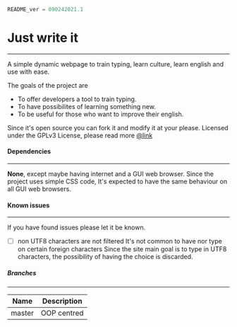 ```python
README_ver = 090242021.1
```
# Just write it
------
A simple dynamic webpage to train typing, learn culture, learn english and use with ease.

The goals of the project are
* To offer developers a tool to train typing.
* To have possibilites of  learning something new.
* To be useful for those who want to improve their english.

Since it's open source you can fork it and modify it at your please.
Licensed under the GPLv3 License, please read more [@link][1]


#### Dependencies
---
**None**, except maybe having internet and a GUI web browser.
Since the project uses simple CSS code, It's expected to have the same behaviour on all GUI web browsers.

#### Known issues
---

If you have found issues please let it be known.
- [ ] non UTF8 characters are not filtered
It's not common to have nor type on certain foreign characters
Since the site main goal is to type in UTF8 characters, the possibility of having the choice is discarded.

##### Branches
---

| Name       | Description  | 
| :-------------:|:-------------:| 
| master      | OOP centred | 

[1]: https://www.gnu.org/licenses/gpl-3.0.en.html
